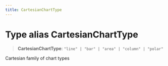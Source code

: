```yaml
---
title: CartesianChartType
---
```


# Type alias CartesianChartType

> **CartesianChartType**: `"line" | "bar" | "area" | "column" | "polar"`

Cartesian family of chart types
